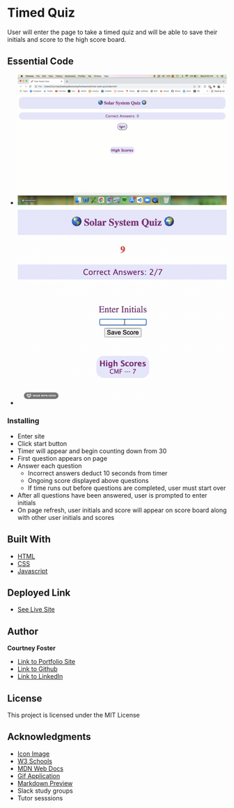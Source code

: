 # Timed Quiz

User will enter the page to take a timed quiz and will be able to save their initials and score to the high score board. 


## Essential Code
* ![Gif1](images/HW4-1.gif)
* ![Gif2](images/HW4-2.gif)

### Installing

* Enter site
* Click start button
* Timer will appear and begin counting down from 30
* First question appears on page
* Answer each question
    * Incorrect answers deduct 10 seconds from timer
    * Ongoing score displayed above questions
    * If time runs out before questions are completed, user must start over
* After all questions have been answered, user is prompted to enter initials
* On page refresh, user initials and score will appear on score board along with other user initials and scores


## Built With

* [HTML](https://developer.mozilla.org/en-US/docs/Web/HTML)
* [CSS](https://developer.mozilla.org/en-US/docs/Web/CSS)
* [Javascript](https://developer.mozilla.org/en-US/docs/Web/JavaScript)


## Deployed Link

* [See Live Site](https://cfoster121.github.io/timed-code-quiz/)


## Author

**Courtney Foster** 

- [Link to Portfolio Site](https://cfoster121.github.io/portfolio/)
- [Link to Github](https://github.com/cfoster121)
- [Link to LinkedIn](https://www.linkedin.com/in/courtney-foster-0b364575/)


## License

This project is licensed under the MIT License 


## Acknowledgments

* [Icon Image](https://nineplanets.org/wp-content/uploads/2020/03/saturn.png)
* [W3 Schools](https://www.w3schools.com/)
* [MDN Web Docs](https://developer.mozilla.org/en-US/)
* [Gif Application](https://gifox.io/)
* [Markdown Preview](https://dillinger.io/)
* Slack study groups
* Tutor sesssions
